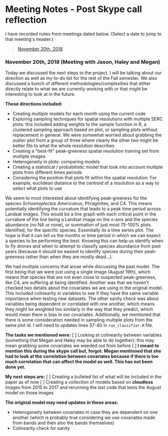 # Meeting Notes - Post Skype call reflection

I have recorded notes from meetings dated below. (Select a date to jump to that meeting's header.)
> [November 20th, 2018](https://github.com/adraper2/DISC_chesapeake/blob/master/Meetings/MeetingNotes.md#november-20th-2018-meeting-with-jason-haley-and-megan)

### November 20th, 2018 (Meeting with Jason, Haley and Megan)
Today we discussed the next steps to the project. I will be talking about our direction as well as my to-do list for the rest of the Fall semester. We also discussed a bunch of different methodologies/complexities that either directly relate to what we are currently working with or that might be interesting to look at in the future. 

**These directions included:**
- Creating multiple models for each month using the current code
- Exploring sampling techniques for spatial resolutions with multiple SERC plots: this included adding weights to the sample function in R, a clustered sampling approach based on plot, or sampling plots without replacement in general. We were somewhat worried about grabbing the *outlier* plot from a group of three where clearly the other two might be better fits to what the whole resolution describes
- Creating a "best-fit" peak-greeness spatial resolution training set from multiple images
- Heterogeneity in plots: comparing models
- Creating a statistical / probabilistic model that took into account multiple plots from different times periods
- Considering the position that plots fit within the spatial resolution. For example, euclidean distance to the centroid of a resolution as a way to select what plots to use

We seem to most interested about identifying peak-greeness for the species *Schoenoplectus Americanus*, Phragmites, and C4. This means potentially identifying the curvature that leads to a peak time period across Landsat images. This would be a line graph with each critical point in the curvature of the line being a Landsat image on the x-axis and the species abundance (no NA or none), or summation of just most 75-100% plots identified, for the specific species. Essentially its a time series plot. The hope is that it can tell us the months or time period in which we can expect a species to be performing the best. Knowing this can help us identify when to fly drones and when to attempt to classify species abundance from past years (because it should be easiest to identify species during their peak-greeness rather than when they are mostly dead...).

We had multiple concerns that arose while discussing the past model. The first being that we were just using a single image (August 19th), which means that species that are not even close to suspected peak-greeness, like C4, are suffering at being identified. Another was that we haven't checked two details about the covariates we are using in the original model. This included colinearity in variables to see if they have the same variable importance when testing new datasets. The other sanity check was about variables being dependent or correlated with one another, which means they might be weighted too similarly in the way that they predict, which would mean there is bias in our covariates. Additionally, we mentioned that there is some consideration needed in sampling multiple plots from the same plot id. I will need to updates lines 37-40 in `run_classifier.R` file.

**The tasks we mentioned were:**
[ ] Looking at colinearity between variables (something that Megan and Haley may be able to do together): this may mean grabbing some covariates we weeded out from before
[ ] **I meant to mention this during the skype call but, forgot. Megan mentioned that she had to look at the correlation between covariates because if there is too much correlation that can affect the model as well. This has not been done yet.**

**My next steps are:**
[ ] Creating a bulleted list of what will be included in the paper as of now
[ ] Creating a collection of models based on **cloudless** images from 2015 to 2017 and rerunning the last code that tests the August model on those images

**The original model may need updates in these areas:**
- Heterogeneity between covariates in case they are dependent on one another (which is probably true considering we use covariates made from bands and then also the bands themselves)
- Colinearity check for sanity
